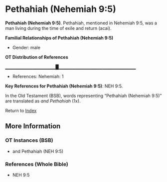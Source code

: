 # Pethahiah (Nehemiah 9:5)
**Pethahiah (Nehemiah 9:5)**. 
Pethahiah, mentioned in Nehemiah 9:5, was a man living during the time of exile and return (acai). 




**Familial Relationships of Pethahiah (Nehemiah 9:5)**


* Gender: male


**OT Distribution of References**

▁▁▁▁▁▁▁▁▁▁▁▁▁▁▁█▁▁▁▁▁▁▁▁▁▁▁▁▁▁▁▁▁▁▁▁▁▁▁
* References: Nehemiah: 1



**Key References for Pethahiah (Nehemiah 9:5)**: 
NEH 9:5. 


In the Old Testament (BSB), words representing “Pethahiah (Nehemiah 9:5)” are translated as 
*and Pethahiah* (1x). 




Return to [Index](00-Index.md)

## More Information

### OT Instances (BSB)

* and Pethahiah (NEH 9:5)



### References (Whole Bible)

* NEH 9:5



